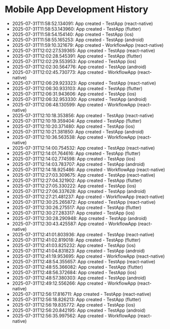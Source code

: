 # Mobile App Development History

- 2025-07-31T11:58:52.134091: App created - TestApp (react-native)
- 2025-07-31T11:58:53.143960: App created - TestApp (flutter)
- 2025-07-31T11:58:54.154140: App created - TestApp (ios)
- 2025-07-31T11:58:55.165253: App created - TestApp (android)
- 2025-07-31T11:59:10.321679: App created - WorkflowApp (react-native)
- 2025-07-31T12:02:27.539365: App created - TestApp (react-native)
- 2025-07-31T12:02:28.545391: App created - TestApp (flutter)
- 2025-07-31T12:02:29.553953: App created - TestApp (ios)
- 2025-07-31T12:02:30.564776: App created - TestApp (android)
- 2025-07-31T12:02:45.730773: App created - WorkflowApp (react-native)
- 2025-07-31T12:06:29.923323: App created - TestApp (react-native)
- 2025-07-31T12:06:30.933103: App created - TestApp (flutter)
- 2025-07-31T12:06:31.943606: App created - TestApp (ios)
- 2025-07-31T12:06:32.953330: App created - TestApp (android)
- 2025-07-31T12:06:48.130599: App created - WorkflowApp (react-native)
- 2025-07-31T12:10:18.353856: App created - TestApp (react-native)
- 2025-07-31T12:10:19.359404: App created - TestApp (flutter)
- 2025-07-31T12:10:20.371480: App created - TestApp (ios)
- 2025-07-31T12:10:21.381850: App created - TestApp (android)
- 2025-07-31T12:10:36.563538: App created - WorkflowApp (react-native)
- 2025-07-31T12:14:00.754532: App created - TestApp (react-native)
- 2025-07-31T12:14:01.764616: App created - TestApp (flutter)
- 2025-07-31T12:14:02.774598: App created - TestApp (ios)
- 2025-07-31T12:14:03.783707: App created - TestApp (android)
- 2025-07-31T12:14:18.925486: App created - WorkflowApp (react-native)
- 2025-07-31T12:27:03.309675: App created - TestApp (react-native)
- 2025-07-31T12:27:04.321902: App created - TestApp (flutter)
- 2025-07-31T12:27:05.330222: App created - TestApp (ios)
- 2025-07-31T12:27:06.337628: App created - TestApp (android)
- 2025-07-31T12:27:21.481237: App created - WorkflowApp (react-native)
- 2025-07-31T12:30:25.265872: App created - TestApp (react-native)
- 2025-07-31T12:30:26.275517: App created - TestApp (flutter)
- 2025-07-31T12:30:27.283317: App created - TestApp (ios)
- 2025-07-31T12:30:28.290948: App created - TestApp (android)
- 2025-07-31T12:30:43.425587: App created - WorkflowApp (react-native)
- 2025-07-31T12:41:01.803936: App created - TestApp (react-native)
- 2025-07-31T12:41:02.819018: App created - TestApp (flutter)
- 2025-07-31T12:41:03.825232: App created - TestApp (ios)
- 2025-07-31T12:41:04.831823: App created - TestApp (android)
- 2025-07-31T12:41:19.953695: App created - WorkflowApp (react-native)
- 2025-07-31T12:48:54.355657: App created - TestApp (react-native)
- 2025-07-31T12:48:55.366082: App created - TestApp (flutter)
- 2025-07-31T12:48:56.372684: App created - TestApp (ios)
- 2025-07-31T12:48:57.380303: App created - TestApp (android)
- 2025-07-31T12:49:12.556266: App created - WorkflowApp (react-native)
- 2025-07-31T12:56:17.816711: App created - TestApp (react-native)
- 2025-07-31T12:56:18.826213: App created - TestApp (flutter)
- 2025-07-31T12:56:19.835772: App created - TestApp (ios)
- 2025-07-31T12:56:20.842195: App created - TestApp (android)
- 2025-07-31T12:56:35.997562: App created - WorkflowApp (react-native)
